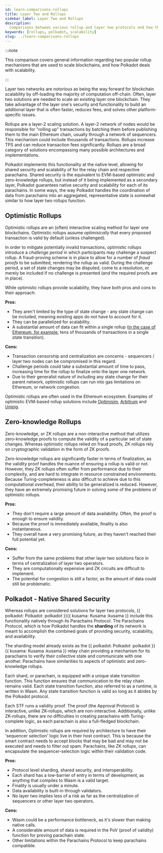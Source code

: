 ```yaml
---
id: learn-comparisons-rollups
title: Layer Two and Rollups
sidebar_label: Layer Two and Rollups
description:
  Comparisons between various rollup and layer two protocols and how they relate to Polkadot.
keywords: [rollups, polkadot, scalability]
slug: ../learn-comparisons-rollups
---
```


:::note

This comparison covers general information regarding two popular rollup mechanisms that are used to
scale blockchains, and how Polkadot deals with scalability.

:::

Layer two networks are notorious as being the way forward for blockchain scalability by off-loading
the majority of computation off-chain. Often, layer two solutions are needed to scale an existing
layer one blockchain. They take advantage of the layer one's security and functionality to build an
additional layer that is often faster, reduces fees, and solves other platform-specific issues.

Rollups are a layer-2 scaling solution. A layer-2 network of nodes would be responsible for "rolling
up" transactions by batching them before publishing them to the main Ethereum chain, usually through
a network of sequencers. This mechanism could include thousands of transactions. Rollups increase
TPS and can reduce transaction fees significantly. Rollups are a broad category of solutions
encompassing many possible architectures and implementations.

Polkadot implements this functionality at the native level, allowing for shared security and
scalability of for the relay chain and respective parachains. Shared security is the equivalent to
EVM-based optimistic and zero-knowledge rollups, but instead of it being implemented as a secondary
layer, Polkadot guarantees native security and scalability for each of its parachains. In some ways,
the way Polkadot handles the coordination of data from parachains into an aggregated, representative
state is somewhat similar to how layer two rollups function.

## Optimistic Rollups

Optimistic rollups are an (often) interactive scaling method for layer one blockchains. Optimistic
rollups assume _optimisically_ that every proposed transaction is valid by default (unless
challenged).

In order to mitigate potentially invalid transactions, optimistic rollups introduce a _challenge
period_ in which participants may challenge a suspect rollup. A fraud-proving scheme is in place to
allow for a number of _fraud proofs_ to be submitted, rendering the rollup as valid. During the
challenge period, a set of state changes may be disputed, come to a resolution, or merely be
included if no challenge is presented (and the required proofs are in place).

While optimistic rollups provide scalability, they have both pros and cons to their approach:

**Pros:**

- They aren't limited by the type of state change - any state change can be included, meaning
  existing apps do not have to account for it.
- They can be parallelized for scalability.
- A substantial amount of data can fit within a single rollup
  ([in the case of Ethereum, for example](https://ethereum.org/en/developers/docs/scaling/optimistic-rollups/#scaling-ethereum-with-optimistic-rollups),
  tens of thousands of transactions in a single state transition).

**Cons:**

- Transaction censorship and centralization are concerns - sequencers / layer two nodes can be
  compromised in this regard.
- Challenge periods could take a substantial amount of time to pass, increasing time for the rollup
  to finalize onto the layer one network.
- Due to their generalist nature of including any state change for their parent network, optimistic
  rollups can run into gas limitations on Ethereum, or network congestion.

Optimistic rollups are often used in the Ethereum ecosystem. Examples of optimistic EVM-based rollup
solutions include [Optimisim](https://www.optimism.io/), [Arbitrum](https://bridge.arbitrum.io/) and
[Unipig](https://unipig.exchange/welcome).

## Zero-knowledge Rollups

Zero-knowledge, or ZK rollups are a non-interactive method that utilizes zero-knowledge proofs to
compute the validity of a particular set of state changes. Whereas optimistic rollups relied on
fraud proofs, ZK rollups rely on cryptographic validation in the form of ZK proofs.

Zero-knowledge rollups are significantly faster in terms of finalization, as the validity proof
handles the nuance of ensuring a rollup is valid or not. However, they ZK rollups often suffer from
performance due to their complexity, and are hard to integrate in resource constrained environments.
Because Turing-completeness is also difficult to achieve due to this computational overhead, their
ability to be generalized is reduced. However, they have an extremely promising future in solving
some of the problems of optimistic rollups.

**Pros:**

- They don't require a large amount of data availability. Often, the proof is enough to ensure
  validity.
- Because the proof is immediately available, finality is also instantaneous.
- They overall have a very promising future, as they haven't reached their full potential yet.

**Cons:**

- Suffer from the same problems that other layer two solutions face in terms of centralization of
  layer two operators.
- They are computationally expensive and ZK circuits are difficult to implement.
- The potential for congestion is still a factor, as the amount of data could still be problematic.

## Polkadot - Native Shared Security

Whereas rollups are considered solutions for layer two protocols,
{{ polkadot: Polkadot :polkadot }}{{ kusama: Kusama :kusama }} include this functionality natively
through its Parachains Protocol. The Parachains Protocol, which is how Polkadot handles the
**sharding** of its network is meant to accomplish the combined goals of providing security,
scalability, and availability.

The sharding model already exists as the
{{ polkadot: Polkadot :polkadot }}{{ kusama: Kusama :kusama }} relay chain providing a mechanism for
its parachains to verify their collective state and communicate with one another. Parachains have
similarities to aspects of optimistic and zero-knowledge rollups.

Each shard, or parachain, is equipped with a unique state transition function. This function ensures
that communication to the relay chain remains valid. Each state transition function, also referred
to as a runtime, is written in Wasm. Any state transition function is valid so long as it abides by
the Polkadot protocol.

Each STF runs a validity proof. The proof (the Approval Protocol) is interactive, unlike ZK-rollups,
which are non-interactive. Additionally, unlike ZK-rollups, there are no difficulties in creating
parachains with Turing-complete logic, as each parachain is also a full-fledged blockchain.

In addition, Optimistic rollups are required by architecture to have their 'sequencer selection'
logic live in their host contract. This is because the smart contract needs to accept blocks that
may be bad and may not be executed and needs to filter out spam. Parachains, like ZK rollups, can
encapsulate the sequencer-selection logic within their validation code.

**Pros:**

- Protocol level sharding, shared security, and interoperability.
- Each shard has a low-barrier of entry in terms of development, as anything that compiles to Wasm
  is a valid target.
- Finality is usually under a minute.
- Data availability is built-in through validators.
- No layer two implies less of a risk as far as the centralization of sequencers or other layer two
  operators.

**Cons:**

- Wasm could be a performance bottleneck, as it's slower than making native calls.
- A considerable amount of data is required in the PoV (proof of validity) function for proving
  parachain state.
- Other limitations within the Parachains Protocol to keep parachains compatible.
